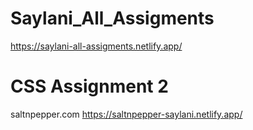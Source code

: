 # Saylani_All_Assigments
https://saylani-all-assigments.netlify.app/

# CSS Assignment 2
saltnpepper.com
https://saltnpepper-saylani.netlify.app/
